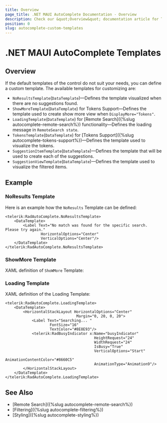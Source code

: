```yaml
---
title: Overview
page_title: .NET MAUI AutoComplete Documentation - Overview
description: Check our &quot;Overview&quot; documentation article for Telerik AutoComplete for .NET MAUI.
position: 0
slug: autocomplete-custom-templates
---
```


# .NET MAUI AutoComplete Templates

## Overview

If the default templates of the control do not suit your needs, you can define a custom template. The available templates for customizing are:

* `NoResultsTemplate`(`DataTemplate`)&mdash;Defines the template visualized when there are no suggestions found.
* `ShowMoreTemplate`(`DataTemplate`) for Tokens Support&mdash;Defines the template used to create show more view when `DisplayMore="Tokens"`.
* `LoadingTemplate`(`DataTemplate`) for [Remote Search]({%slug autocomplete-remote-search%}) functionality&mdash;Defines the loading message in `RemoteSearch state`.
* `TokensTemplate`(`DataTemplate`) for [Tokens Support]({%slug autocomplete-tokens-support%})&mdash;Defines the template used to visualize the tokens.
* `SuggestionItemTemplate`(`DataTemplate`)&mdash;Defines the template that will be used to create each of the suggestions.
* `SuggestionViewTemplate`(`DataTemplate`)&mdash;Defines the template used to visualize the filtered items.

## Example

### NoResults Template

Here is an example how the `NoResults` Template can be defined:

```XAML
<telerik:RadAutoComplete.NoResultsTemplate>
    <DataTemplate>
        <Label Text="No match was found for the specific search. Please try again."
                HorizontalOptions="Center"
                VerticalOptions="Center"/>
    </DataTemplate>
</telerik:RadAutoComplete.NoResultsTemplate>
```

### ShowMore Template

XAML definition of `ShoWMore` Template:

<snippet id='autocomplete-templates-show-more-template-xaml'/>

### Loading Template

XAML definition of the Loading Template:

```XAML
<telerik:RadAutoComplete.LoadingTemplate>
    <DataTemplate>
        <HorizontalStackLayout HorizontalOptions="Center"
                                Margin="0, 20, 0, 20">
            <Label Text="Searching... " 
                    FontSize="16" 
                    TextColor="#8E8E93"/>
            <telerik:RadBusyIndicator x:Name="busyIndicator" 
                                        HeightRequest="24" 
                                        WidthRequest="24"
                                        IsBusy="True"
                                        VerticalOptions="Start"
                                        AnimationContentColor="#8660C5"
                                        AnimationType="Animation9"/>
        </HorizontalStackLayout>
    </DataTemplate>
</telerik:RadAutoComplete.LoadingTemplate>
```

## See Also

- [Remote Search]({%slug autocomplete-remote-search%})
- [Filtering]({%slug autocomplete-filtering%})
- [Styling]({%slug autocomplete-styling%})